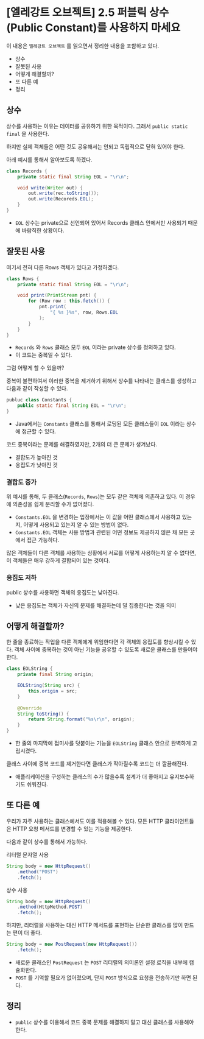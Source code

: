 # [엘레강트 오브젝트] 2.5 퍼블릭 상수(Public Constant)를 사용하지 마세요

이 내용은 `엘레강트 오브젝트` 를 읽으면서 정리한 내용을 포함하고 있다.

- 상수
- 잘못된 사용
- 어떻게 해결할까?
- 또 다른 예
- 정리



## 상수



상수를 사용하는 이유는 데이터를 공유하기 위한 목적이다. 그래서 `public static final` 을 사용한다. 

하지만 실제 객체들은 어떤 것도 공유해서는 안되고 독립적으로 닫혀 있어야 한다.



아래 예시를 통해서 알아보도록 하겠다.

```java
class Records {
    private static final String EOL = "\r\n";

    void write(Writer out) {
        out.write(rec.toString());
        out.write(Recoreds.EOL);
    }
}
```

- `EOL` 상수는 private으로 선언되어 있어서 Records 클래스 안에서만 사용되기 때문에 바람직한 상황이다.



## 잘못된 사용



여기서 전혀 다른 Rows 객체가 있다고 가정하겠다.

```java
class Rows {
    private static final String EOL = "\r\n";

    void print(PrintStream pnt) {
        for (Row row : this.fetch()) {
            pnt.print(
                "{ %s }%s", row, Rows.EOL
            );
        }
    }
}
```

- `Records` 와 `Rows` 클래스 모두 `EOL` 이라는 private 상수를 정의하고 있다.
- 이 코드는 중복일 수 있다.



그럼 어떻게 할 수 있을까?

중복이 불편하여서 이러한 중복을 제거하기 위해서 상수를 나타내는 클래스를 생성하고 다음과 같이 작성할 수 있다.

```java
publuc class Constants {
    public static final String EOL = "\r\n";
}
```

- Java에서는 `Constants` 클래스를 통해서 로딩된 모든 클래스들이 `EOL` 이라는 상수에 접근할 수 있다.



코드 중복이라는 문제를 해결하였지만, 2개의 더 큰 문제가 생겨났다.

- 결합도가 높아진 것
- 응집도가 낮아진 것



### 결합도 증가



위 예시를 통해, 두 클래스(`Records`, `Rows`)는 모두 같은 객체에 의존하고 있다. 이 경우에 의존성을 쉽게 분리할 수가 없어졌다.

- `Constants.EOL` 을 변경하는 입장에서는 이 값을 어떤 클래스에서 사용하고 있는지, 어떻게 사용되고 있는지 알 수 있는 방법이 없다.
- `Constants.EOL` 객체는 사용 방법과 관련된 어떤 정보도 제공하지 않은 채 모든 곳에서 접근 가능하다.

많은 객체들이 다른 객체를 사용하는 상황에서 서로를 어떻게 사용하는지 알 수 없다면, 이 객체들은 매우 강하게 결합되어 있는 것이다.



### 응집도 저하



public 상수를 사용하면 객체의 응집도는 낮아진다. 

- 낮은 응집도는 객체가 자신의 문제를 해결하는데 덜 집중한다는 것을 의미



## 어떻게 해결할까?



한 줄을 종료하는 작업을 다른 객체에게 위임한다면 각 객체의 응집도를 향상시킬 수 있다. 객체 사이에 중복하는 것이 아닌 기능을 공유할 수 있도록 새로운 클래스를 만들어야 한다.

```java
class EOLString {
    private final String origin;

    EOLString(String src) {
        this.origin = src;
    }
  
    @Override
    String toString() {
        return String.format("%s\r\n", origin);
    }
}
```

- 한 줄의 마지막에 접미사를 덧붙이는 기능을 `EOLString` 클래스 안으로 완벽하게 고립시켰다.



클래스 사이에 중복 코드를 제거한다면 클래스가 작아질수록 코드는 더 깔끔해진다. 

- 애플리케이션을 구성하는 클래스의 수가 많을수록 설계가 더 좋아지고 유지보수하기도 쉬워진다. 



## 또 다른 예



우리가 자주 사용하는 클래스에서도 이를 적용해볼 수 있다. 모든 HTTP 클라이언트들은 HTTP 요청 메서드를 변경할 수 있는 기능을 제공한다. 

다음과 같이 상수를 통해서 가능하다.



리터럴 문자열 사용

```java
String body = new HttpRequest()
    .method("POST")
    .fetch();
```
상수 사용

```java
String body = new HttpRequest()
    .method(HttpMethod.POST)
    .fetch();
```

하지만, 리터럴을 사용하는 대신 HTTP 메서드를 표현하는 단순한 클래스를 많이 만드는 편이 더 좋다.

```java
String body = new PostRequest(new HttpRequest())
    .fetch();
```

- 새로운 클래스인 `PostRequest` 는 `POST` 리터럴의 의미론인 설정 로직을 내부에 캡슐화한다.
- `POST` 를 기억할 필요가 없어졌으며, 단지 `POST` 방식으로 요청을 전송하기만 하면 된다.



## 정리

- `public` 상수를 이용해서 코드 중복 문제를 해결하지 말고 대신 클래스를 사용해야 한다.